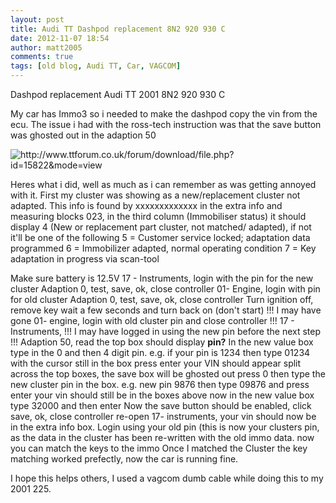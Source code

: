 ```yaml
---
layout: post
title: Audi TT Dashpod replacement 8N2 920 930 C
date: 2012-11-07 18:54
author: matt2005
comments: true
tags: [old blog, Audi TT, Car, VAGCOM]
---
```

Dashpod replacement Audi TT 2001 8N2 920 930 C

My car has Immo3 so i needed to make the dashpod copy the vin from the ecu. The issue i had with the ross-tech instruction was that the save button was ghosted out in the adaption 50

<img alt="http://www.ttforum.co.uk/forum/download/file.php?id=15822&amp;mode=view" src="http://www.ttforum.co.uk/forum/download/file.php?id=15822&amp;mode=view" />

Heres what i did, well as much as i can remember as was getting annoyed with it.
First my cluster was showing as a new/replacement cluster not adapted. This info is found by xxxxxxxxxxxxx in the extra info and measuring blocks 023, in the third column (Immobiliser status) it should display 4 (New or replacement part cluster, not matched/ adapted), if not it'll be one of the following
5 = Customer service locked; adaptation data programmed
6 = Immobilizer adapted, normal operating condition
7 = Key adaptation in progress via scan-tool

Make sure battery is 12.5V
17 - Instruments, login with the pin for the new cluster
Adaption 0, test, save, ok, close controller
01- Engine, login with pin for old cluster
Adaption 0, test, save, ok, close controller
Turn ignition off, remove key wait a few seconds and turn back on (don't start)
!!! I may have gone 01- engine, login with old cluster pin and close controller !!!
17 - Instruments,
!!! I may have logged in using the new pin before the next step !!!
Adaption 50, read
the top box should display <b>pin?</b>
In the new value box type in the 0 and then 4 digit pin. e.g. if your pin is 1234 then type 01234
with the cursor still in the box press enter
your VIN should appear split across the top boxes, the save box will be ghosted out
press 0 then type the new cluster pin in the box. e.g. new pin 9876 then type 09876 and press enter
your vin should still be in the boxes above
now in the new value box type 32000 and then enter
Now the save button should be enabled, click save, ok, close controller
re-open 17- instruments, your vin should now be in the extra info box.
Login using your old pin (this is now your clusters pin, as the data in the cluster has been re-written with the old immo data.
now you can match the keys to the immo
Once I matched the Cluster the key matching worked prefectly, now the car is running fine.

I hope this helps others, I used a vagcom dumb cable while doing this to my 2001 225.
